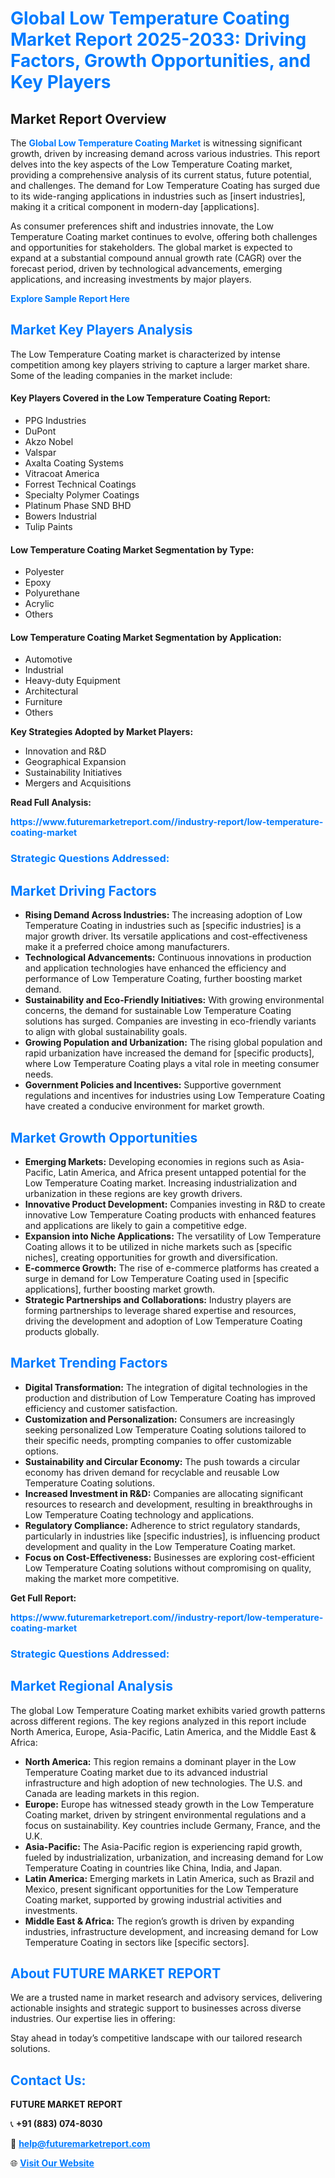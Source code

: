 <h1 style="color: #007BFF;">Global Low Temperature Coating Market Report 2025-2033: Driving Factors, Growth Opportunities, and Key Players</h1>

<section id="overview">
<h2>Market Report Overview</h2>
<p>The <a href="https://www.futuremarketreport.com//industry-report/low-temperature-coating-market" style="color: #007BFF; text-decoration: none;"><strong>Global Low Temperature Coating Market</strong></a> is witnessing significant growth, driven by increasing demand across various industries. This report delves into the key aspects of the Low Temperature Coating market, providing a comprehensive analysis of its current status, future potential, and challenges. The demand for Low Temperature Coating has surged due to its wide-ranging applications in industries such as [insert industries], making it a critical component in modern-day [applications].</p>
<p>As consumer preferences shift and industries innovate, the Low Temperature Coating market continues to evolve, offering both challenges and opportunities for stakeholders. The global market is expected to expand at a substantial compound annual growth rate (CAGR) over the forecast period, driven by technological advancements, emerging applications, and increasing investments by major players.</p>
</section>

<section id="overview">
<p><a href="https://www.futuremarketreport.com//request-sample/reportId=83143" style="color: #007BFF; text-decoration: none;"><strong>Explore Sample Report Here</strong></a></p>
</section>

<section id="key-players">
<h2 style="color: #007BFF;">Market Key Players Analysis</h2>
<p>The Low Temperature Coating market is characterized by intense competition among key players striving to capture a larger market share. Some of the leading companies in the market include:</p>
<h4>Key Players Covered in the Low Temperature Coating Report:</h4>
<ul><li>PPG Industries</li><li>DuPont</li><li>Akzo Nobel</li><li>Valspar</li><li>Axalta Coating Systems</li><li>Vitracoat America</li><li>Forrest Technical Coatings</li><li>Specialty Polymer Coatings</li><li>Platinum Phase SND BHD</li><li>Bowers Industrial</li><li>Tulip Paints</li></ul>
<h4>Low Temperature Coating Market Segmentation by Type:</h4>
<ul><li>Polyester</li><li>Epoxy</li><li>Polyurethane</li><li>Acrylic</li><li>Others</li></ul>

<h4>Low Temperature Coating Market Segmentation by Application:</h4>
<ul><li>Automotive</li><li>Industrial</li><li>Heavy-duty Equipment</li><li>Architectural</li><li>Furniture</li><li>Others</li></ul>
<p><strong>Key Strategies Adopted by Market Players:</strong></p>
<ul>
<li>Innovation and R&D</li>
<li>Geographical Expansion</li>
<li>Sustainability Initiatives</li>
<li>Mergers and Acquisitions</li>
</ul>
</section>

<section>
<p><strong>Read Full Analysis: </strong></p><a href="https://www.futuremarketreport.com//industry-report/low-temperature-coating-market" style="color: #007BFF; text-decoration: none;"><strong>https://www.futuremarketreport.com//industry-report/low-temperature-coating-market</strong></a>
<h3 style="color: #007BFF;">Strategic Questions Addressed:</h3>
</section>

<section id="driving-factors">
<h2 style="color: #007BFF;">Market Driving Factors</h2>
<ul>
<li><strong>Rising Demand Across Industries:</strong> The increasing adoption of Low Temperature Coating in industries such as [specific industries] is a major growth driver. Its versatile applications and cost-effectiveness make it a preferred choice among manufacturers.</li>
<li><strong>Technological Advancements:</strong> Continuous innovations in production and application technologies have enhanced the efficiency and performance of Low Temperature Coating, further boosting market demand.</li>
<li><strong>Sustainability and Eco-Friendly Initiatives:</strong> With growing environmental concerns, the demand for sustainable Low Temperature Coating solutions has surged. Companies are investing in eco-friendly variants to align with global sustainability goals.</li>
<li><strong>Growing Population and Urbanization:</strong> The rising global population and rapid urbanization have increased the demand for [specific products], where Low Temperature Coating plays a vital role in meeting consumer needs.</li>
<li><strong>Government Policies and Incentives:</strong> Supportive government regulations and incentives for industries using Low Temperature Coating have created a conducive environment for market growth.</li>
</ul>
</section>

<section id="growth-opportunities">
<h2 style="color: #007BFF;">Market Growth Opportunities</h2>
<ul>
<li><strong>Emerging Markets:</strong> Developing economies in regions such as Asia-Pacific, Latin America, and Africa present untapped potential for the Low Temperature Coating market. Increasing industrialization and urbanization in these regions are key growth drivers.</li>
<li><strong>Innovative Product Development:</strong> Companies investing in R&D to create innovative Low Temperature Coating products with enhanced features and applications are likely to gain a competitive edge.</li>
<li><strong>Expansion into Niche Applications:</strong> The versatility of Low Temperature Coating allows it to be utilized in niche markets such as [specific niches], creating opportunities for growth and diversification.</li>
<li><strong>E-commerce Growth:</strong> The rise of e-commerce platforms has created a surge in demand for Low Temperature Coating used in [specific applications], further boosting market growth.</li>
<li><strong>Strategic Partnerships and Collaborations:</strong> Industry players are forming partnerships to leverage shared expertise and resources, driving the development and adoption of Low Temperature Coating products globally.</li>
</ul>
</section>

<section id="trending-factors">
<h2 style="color: #007BFF;">Market Trending Factors</h2>
<ul>
<li><strong>Digital Transformation:</strong> The integration of digital technologies in the production and distribution of Low Temperature Coating has improved efficiency and customer satisfaction.</li>
<li><strong>Customization and Personalization:</strong> Consumers are increasingly seeking personalized Low Temperature Coating solutions tailored to their specific needs, prompting companies to offer customizable options.</li>
<li><strong>Sustainability and Circular Economy:</strong> The push towards a circular economy has driven demand for recyclable and reusable Low Temperature Coating solutions.</li>
<li><strong>Increased Investment in R&D:</strong> Companies are allocating significant resources to research and development, resulting in breakthroughs in Low Temperature Coating technology and applications.</li>
<li><strong>Regulatory Compliance:</strong> Adherence to strict regulatory standards, particularly in industries like [specific industries], is influencing product development and quality in the Low Temperature Coating market.</li>
<li><strong>Focus on Cost-Effectiveness:</strong> Businesses are exploring cost-efficient Low Temperature Coating solutions without compromising on quality, making the market more competitive.</li>
</ul>
</section>

<section>
<p><strong>Get Full Report: </strong></p><a href="https://www.futuremarketreport.com//industry-report/low-temperature-coating-market" style="color: #007BFF; text-decoration: none;"><strong>https://www.futuremarketreport.com//industry-report/low-temperature-coating-market</strong></a>
<h3 style="color: #007BFF;">Strategic Questions Addressed:</h3>
</section>


<section id="regional-analysis">
<h2 style="color: #007BFF;">Market Regional Analysis</h2>
<p>The global Low Temperature Coating market exhibits varied growth patterns across different regions. The key regions analyzed in this report include North America, Europe, Asia-Pacific, Latin America, and the Middle East & Africa:</p>
<ul>
<li><strong>North America:</strong> This region remains a dominant player in the Low Temperature Coating market due to its advanced industrial infrastructure and high adoption of new technologies. The U.S. and Canada are leading markets in this region.</li>
<li><strong>Europe:</strong> Europe has witnessed steady growth in the Low Temperature Coating market, driven by stringent environmental regulations and a focus on sustainability. Key countries include Germany, France, and the U.K.</li>
<li><strong>Asia-Pacific:</strong> The Asia-Pacific region is experiencing rapid growth, fueled by industrialization, urbanization, and increasing demand for Low Temperature Coating in countries like China, India, and Japan.</li>
<li><strong>Latin America:</strong> Emerging markets in Latin America, such as Brazil and Mexico, present significant opportunities for the Low Temperature Coating market, supported by growing industrial activities and investments.</li>
<li><strong>Middle East & Africa:</strong> The region’s growth is driven by expanding industries, infrastructure development, and increasing demand for Low Temperature Coating in sectors like [specific sectors].</li>
</ul>
</section>

<footer>
<h2 style="color: #007BFF;">About FUTURE MARKET REPORT</h2>
<p>We are a trusted name in market research and advisory services, delivering actionable insights and strategic support to businesses across diverse industries. Our expertise lies in offering:</p>

<p>Stay ahead in today’s competitive landscape with our tailored research solutions.</p>

<h2 style="color: #007BFF;">Contact Us:</h2>
<p><strong>FUTURE MARKET REPORT</strong></p>
<p>📞 <strong>+91 (883) 074-8030</strong></p>
<p>📧 <strong><a href="mailto:help@futuremarketreport.com" style="color: #007BFF;">help@futuremarketreport.com</a></strong></p>
<p>🌐 <strong><a href="https://www.futuremarketreport.com/" style="color: #007BFF;">Visit Our Website</a></strong></p>
</footer>